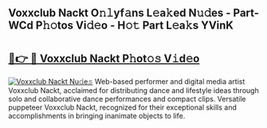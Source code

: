 ## Voxxclub Nackt O𝚗𝚕yf𝚊ns L𝚎a𝚔ed N𝚞𝚍es - Part-WCd P𝚑𝚘tos Vi𝚍𝚎o - H𝚘𝚝 Part L𝚎a𝚔s YVinK

# <h2><a href="http://kf242w0.oniu.top/?m=Voxxclub+Nackt">🔗👉 🔴 Voxxclub Nackt P𝚑ot𝚘𝚜 V𝚒d𝚎o</a></h2>

[![Voxxclub Nackt Nu𝚍e𝚜](https://i.imgur.com/0qMVB7G.gif)](http://kf242w0.oniu.top/?m=Voxxclub+Nackt)
Web-based performer and digital media artist Voxxclub Nackt, acclaimed for distributing dance and lifestyle ideas through solo and collaborative dance performances and compact clips. Versatile puppeteer Voxxclub Nackt, recognized for their exceptional skills and accomplishments in bringing inanimate objects to life.  
